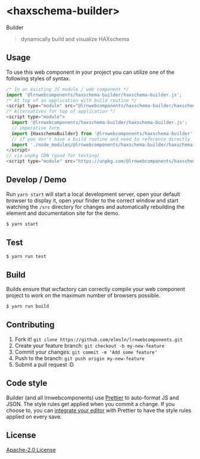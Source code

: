 # &lt;haxschema-builder&gt;

Builder
> dynamically build and visualize HAXschema

## Usage
To use this web component in your project you can utilize one of the following styles of syntax.

```js
/* In an existing JS module / web component */
import '@lrnwebcomponents/haxschema-builder/haxschema-builder.js';
/* At top of an application with build routine */
<script type="module" src="@lrnwebcomponents/haxschema-builder/haxschema-builder.js"></script>
/* Alternatives for top of application */
<script type="module">
  import '@lrnwebcomponents/haxschema-builder/haxschema-builder.js';
  // imperative form
  import {HaxschemaBuilder} from '@lrnwebcomponents/haxschema-builder';
  // if you don't have a build routine and need to reference directly
  import './node_modules/@lrnwebcomponents/haxschema-builder/haxschema-builder.js';
</script>
// via unpkg CDN (good for testing)
<script type="module" src="https://unpkg.com/@lrnwebcomponents/haxschema-builder/haxschema-builder.js"></script>
```

## Develop / Demo
Run `yarn start` will start a local development server, open your default browser to display it, open your finder to the correct window and start watching the `/src` directory for changes and automatically rebuilding the element and documentation site for the demo.
```bash
$ yarn start
```

## Test

```bash
$ yarn run test
```

## Build
Builds ensure that wcfactory can correctly compile your web component project to
work on the maximum number of browsers possible.
```bash
$ yarn run build
```

## Contributing

1. Fork it! `git clone https://github.com/elmsln/lrnwebcomponents.git`
2. Create your feature branch: `git checkout -b my-new-feature`
3. Commit your changes: `git commit -m 'Add some feature'`
4. Push to the branch: `git push origin my-new-feature`
5. Submit a pull request :D

## Code style

Builder (and all lrnwebcomponents) use [Prettier][prettier] to auto-format JS and JSON.  The style rules get applied when you commit a change.  If you choose to, you can [integrate your editor][prettier-ed] with Prettier to have the style rules applied on every save.

[prettier]: https://github.com/prettier/prettier/
[prettier-ed]: https://github.com/prettier/prettier/#editor-integration
[polyserve]: https://github.com/Polymer/polyserve
[web-component-tester]: https://github.com/Polymer/web-component-tester

## License
[Apache-2.0 License](http://opensource.org/licenses/Apache-2.0)